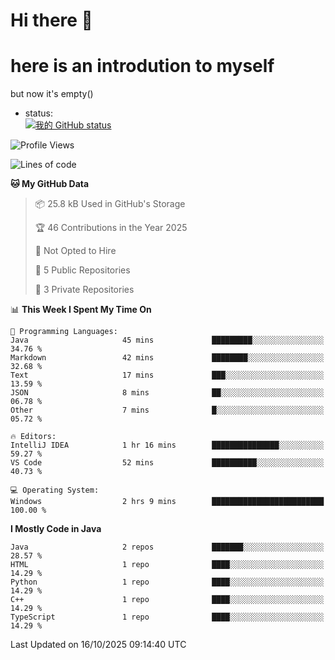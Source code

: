 # Hi there 👋
# here is an introdution to myself   
but now it's empty()
* status:    
[![我的 GitHub status](https://github-readme-stats.vercel.app/api?username=Dan5N&show_icons=true&theme=ambient_gradient)](https://github.com/anuraghazra/github-readme-stats)
<!--START_SECTION:waka-->
![Profile Views](http://img.shields.io/badge/Profile%20Views-28-blue)

![Lines of code](https://img.shields.io/badge/From%20Hello%20World%20I%27ve%20Written-5.2%20thousand%20lines%20of%20code-blue)

**🐱 My GitHub Data** 

> 📦 25.8 kB Used in GitHub's Storage 
 > 
> 🏆 46 Contributions in the Year 2025
 > 
> 🚫 Not Opted to Hire
 > 
> 📜 5 Public Repositories 
 > 
> 🔑 3 Private Repositories 
 > 
📊 **This Week I Spent My Time On** 

```text
💬 Programming Languages: 
Java                     45 mins             █████████░░░░░░░░░░░░░░░░   34.76 % 
Markdown                 42 mins             ████████░░░░░░░░░░░░░░░░░   32.68 % 
Text                     17 mins             ███░░░░░░░░░░░░░░░░░░░░░░   13.59 % 
JSON                     8 mins              ██░░░░░░░░░░░░░░░░░░░░░░░   06.78 % 
Other                    7 mins              █░░░░░░░░░░░░░░░░░░░░░░░░   05.72 % 

🔥 Editors: 
IntelliJ IDEA            1 hr 16 mins        ███████████████░░░░░░░░░░   59.27 % 
VS Code                  52 mins             ██████████░░░░░░░░░░░░░░░   40.73 % 

💻 Operating System: 
Windows                  2 hrs 9 mins        █████████████████████████   100.00 % 
```

**I Mostly Code in Java** 

```text
Java                     2 repos             ███████░░░░░░░░░░░░░░░░░░   28.57 % 
HTML                     1 repo              ████░░░░░░░░░░░░░░░░░░░░░   14.29 % 
Python                   1 repo              ████░░░░░░░░░░░░░░░░░░░░░   14.29 % 
C++                      1 repo              ████░░░░░░░░░░░░░░░░░░░░░   14.29 % 
TypeScript               1 repo              ████░░░░░░░░░░░░░░░░░░░░░   14.29 % 
```




 Last Updated on 16/10/2025 09:14:40 UTC
<!--END_SECTION:waka-->
